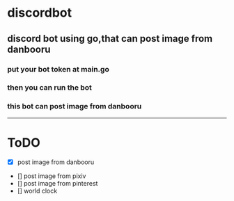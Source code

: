 # discordbot
## discord bot using go,that can post image from danbooru

### put your bot token at main.go
### then you can run the bot
### this bot can post image from danbooru
---
# ToDO
- [x] post image from danbooru
- [] post image from pixiv
- [] post image from pinterest
- [] world clock
